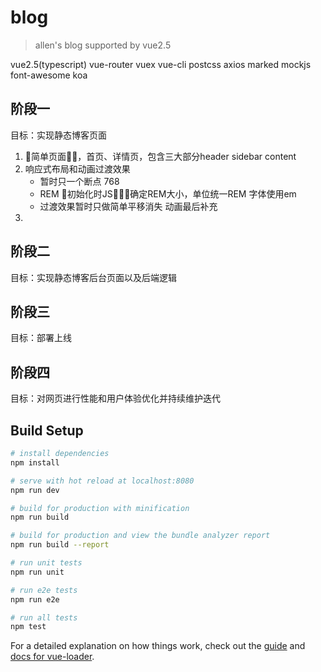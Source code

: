 # blog

> allen's blog supported by vue2.5

vue2.5(typescript) vue-router vuex vue-cli postcss axios marked mockjs font-awesome koa

## 阶段一  
目标：实现静态博客页面

1. 简单页面，首页、详情页，包含三大部分header  sidebar  content
2. 响应式布局和动画过渡效果
    - 暂时只一个断点  768
    - REM  初始化时JS确定REM大小，单位统一REM   字体使用em
    - 过渡效果暂时只做简单平移消失  动画最后补充
3. 



## 阶段二
目标：实现静态博客后台页面以及后端逻辑


## 阶段三
目标：部署上线


## 阶段四
目标：对网页进行性能和用户体验优化并持续维护迭代


## Build Setup

``` bash
# install dependencies
npm install

# serve with hot reload at localhost:8080
npm run dev

# build for production with minification
npm run build

# build for production and view the bundle analyzer report
npm run build --report

# run unit tests
npm run unit

# run e2e tests
npm run e2e

# run all tests
npm test
```

For a detailed explanation on how things work, check out the [guide](http://vuejs-templates.github.io/webpack/) and [docs for vue-loader](http://vuejs.github.io/vue-loader).

